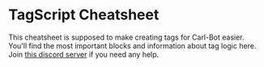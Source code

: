 # TagScript Cheatsheet

This cheatsheet is supposed to make creating tags for Carl-Bot easier. You'll find the most important blocks and information about tag logic here.
Join [this discord server](https://discord.gg/Ux6RPVRx7C "Contact Server") if you need any help.